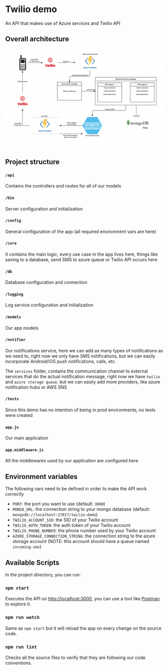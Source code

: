 # Twilio demo
An API that makes use of Azure services and Twilio API

## Overall architecture
![Architecture](./assets/architecture.png)

## Project structure

#### `/api`
Contains the controllers and routes for all of our models

#### `/bin`
Server configuration and initialization

#### `/config`
General configuration of the app (all required environment vars are here)

#### `/core`
It contains the main logic, every use case in the app lives here, things like saving to a database, send SMS to azure queue or Twilio API occurs here

#### `/db`
Database configuration and connection

#### `/logging`
Log service configuration and initialization

#### `/models`
Our app models

#### `/notifier`
Our notifications service, here we can add as many types of notifications as we need to, right now we only have SMS notifications, but we can easily incorporate Android/iOS push notifications, calls, etc.

The `services` folder, contains the communication channel to external services that do the actual notification message, right now we have `twilio` and `azure storage queue`. but we can easily add more providers, like azure notification hubs or AWS SNS

#### `/tests`
Since this demo has no intention of being in prod environments, no tests were created

#### `app.js`
Our main application

#### `app.middleware.js`
All the middlewares used by our application are configured here

## Environment variables
The following vars need to be defined in order to make the API work correctly
* `PORT`: the port you want to use (default: `3000`)
* `MONGO_URL`: the connection string to your mongo database (default: `mongodb://localhost:27017/twilio-demo`)
* `TWILIO_ACCOUNT_SID`: the SID of your Twilio account
* `TWILIO_AUTH_TOKEN`: the auth token of your Twilio account
* `TWILIO_PHONE_NUMBER`: the phone number used by your Twilio account
* `AZURE_STORAGE_CONNECTION_STRING`: the connection string to the azure storage account (NOTE: this account should have a queue named `incoming-sms`)

## Available Scripts
In the project directory, you can run:

### `npm start`
Executes the API on [http://localhost:3000](http://localhost:3000), you can use a tool like [Postman](https://www.postman.com/) to explore it.

### `npm run watch`
Same as `npm start` but it will reload the app on every change on the source code.

### `npm run lint`
Checks all the source files to verify that they are following our code conventions.
